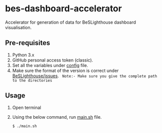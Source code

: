 # bes-dashboard-accelerator

Accelerator for generation of data for BeSLighthouse dashboard visualisation.

## Pre-requisites

1. Python 3.x
2. GitHub personal access token (classic).
3. Set all the variables under [config](acc-config.cfg) file.
4. Make sure the format of the version is correct under [BeSLighthouse/issues](https://github.com/Be-Secure/BeSLighthouse/issues).
    ` Note:- Make sure you give the complete path to the directories`

## Usage
1. Open terminal
2. Using the below command, run [main.sh](scripts/main.sh) file.
    
    `$ ./main.sh`
